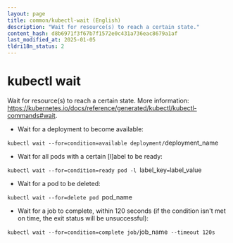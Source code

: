 ```yaml
---
layout: page
title: common/kubectl-wait (English)
description: "Wait for resource(s) to reach a certain state."
content_hash: d8b6971f3f67b7f1572e0c431a736eac8679a1af
last_modified_at: 2025-01-05
tldri18n_status: 2
---
```

# kubectl wait

Wait for resource(s) to reach a certain state.
More information: <https://kubernetes.io/docs/reference/generated/kubectl/kubectl-commands#wait>.

- Wait for a deployment to become available:

`kubectl wait --for=condition=available deployment/`<span class="tldr-var badge badge-pill bg-dark-lm bg-white-dm text-white-lm text-dark-dm font-weight-bold">deployment_name</span>

- Wait for all pods with a certain [l]abel to be ready:

`kubectl wait --for=condition=ready pod -l `<span class="tldr-var badge badge-pill bg-dark-lm bg-white-dm text-white-lm text-dark-dm font-weight-bold">label_key</span>`=`<span class="tldr-var badge badge-pill bg-dark-lm bg-white-dm text-white-lm text-dark-dm font-weight-bold">label_value</span>

- Wait for a pod to be deleted:

`kubectl wait --for=delete pod `<span class="tldr-var badge badge-pill bg-dark-lm bg-white-dm text-white-lm text-dark-dm font-weight-bold">pod_name</span>

- Wait for a job to complete, within 120 seconds (if the condition isn't met on time, the exit status will be unsuccessful):

`kubectl wait --for=condition=complete job/`<span class="tldr-var badge badge-pill bg-dark-lm bg-white-dm text-white-lm text-dark-dm font-weight-bold">job_name</span>` --timeout 120s`
